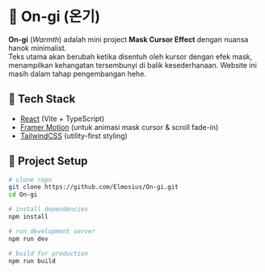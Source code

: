 # 🌿 On-gi (온기)

**On-gi** (*Warmth*) adalah mini project **Mask Cursor Effect** dengan nuansa hanok minimalist.  
Teks utama akan berubah ketika disentuh oleh kursor dengan efek mask, menampilkan kehangatan tersembunyi di balik kesederhanaan. Website ini masih dalam tahap pengembangan hehe.

## 🚀 Tech Stack
- [React](https://react.dev/) (Vite + TypeScript)
- [Framer Motion](https://www.framer.com/motion/) (untuk animasi mask cursor & scroll fade-in)
- [TailwindCSS](https://tailwindcss.com/) (utility-first styling)

## 📂 Project Setup

```bash
# clone repo
git clone https://github.com/Elmosius/On-gi.git
cd On-gi

# install dependencies
npm install

# run development server
npm run dev

# build for production
npm run build
